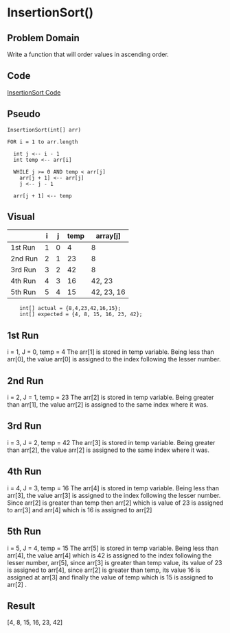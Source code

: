 # InsertionSort()

## Problem Domain
Write a function that will order values in ascending order.

## Code 
[InsertionSort Code](code401challenges/InsertionSort.java)

## Pseudo
    InsertionSort(int[] arr)
  
    FOR i = 1 to arr.length
    
      int j <-- i - 1
      int temp <-- arr[i]
      
      WHILE j >= 0 AND temp < arr[j]
        arr[j + 1] <-- arr[j]
        j <-- j - 1
        
      arr[j + 1] <-- temp
      
## Visual

|         | i | j | temp | array[j]   |
|---------|---|---|------|------------|
| 1st Run | 1 | 0 | 4    | 8          |
| 2nd Run | 2 | 1 | 23   | 8          |
| 3rd Run | 3 | 2 | 42   | 8          |
| 4th Run | 4 | 3 | 16   | 42, 23     |
| 5th Run | 5 | 4 | 15   | 42, 23, 16 |

        int[] actual = {8,4,23,42,16,15};
        int[] expected = {4, 8, 15, 16, 23, 42};
        
## 1st Run
i = 1, J = 0, temp = 4
 The arr[1] is stored in temp variable. Being less than arr[0], the value arr[0] is assigned to the index following the lesser number.

## 2nd Run 
i = 2, J = 1, temp = 23
The arr[2] is stored in temp variable. Being greater than arr[1], the value arr[2] is assigned to the same index where it was.

## 3rd Run
i = 3, J = 2, temp = 42
The arr[3] is stored in temp variable. Being greater than arr[2], the value arr[2] is assigned to the same index where it was.

## 4th Run
i = 4, J = 3, temp = 16
The arr[4] is stored in temp variable. Being less than arr[3], the value arr[3] is assigned to the index following the lesser number. Since arr[2] is greater than temp then arr[2] which is value of 23 is assigned to arr[3] and arr[4] which is 16 is assigned to arr[2]

## 5th Run
i = 5, J = 4, temp = 15
The arr[5] is stored in temp variable. Being less than arr[4], the value arr[4] which is 42 is assigned to the index following the lesser number, arr[5], since arr[3] is greater than temp value, its value of 23 is assigned to arr[4], since arr[2] is greater than temp, its value 16 is assigned at arr[3] and finally the value of temp which is 15 is assigned to arr[2] .

## Result 
[4, 8, 15, 16, 23, 42]
